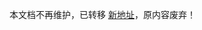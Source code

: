 <!--
 * @Descripttion:
 * @version:
 * @Author: Carl
 * @Date: 2020-03-19 17:56:52
 * @LastEditors: Carl
 * @LastEditTime: 2021-12-10 17:46:17
-->

本文档不再维护，已转移 [新地址](https://coolkit-technologies.github.io/eWeLink-API/)，原内容废弃！
